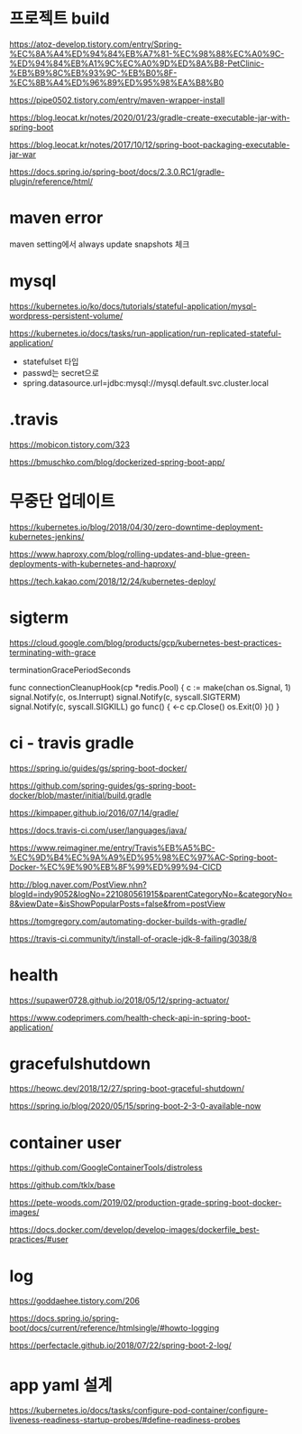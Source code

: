 # 프로젝트 build

https://atoz-develop.tistory.com/entry/Spring-%EC%8A%A4%ED%94%84%EB%A7%81-%EC%98%88%EC%A0%9C-%ED%94%84%EB%A1%9C%EC%A0%9D%ED%8A%B8-PetClinic-%EB%B9%8C%EB%93%9C-%EB%B0%8F-%EC%8B%A4%ED%96%89%ED%95%98%EA%B8%B0

https://pipe0502.tistory.com/entry/maven-wrapper-install

https://blog.leocat.kr/notes/2020/01/23/gradle-create-executable-jar-with-spring-boot

https://blog.leocat.kr/notes/2017/10/12/spring-boot-packaging-executable-jar-war

https://docs.spring.io/spring-boot/docs/2.3.0.RC1/gradle-plugin/reference/html/

# maven error

maven setting에서 always update snapshots 체크


# mysql

https://kubernetes.io/ko/docs/tutorials/stateful-application/mysql-wordpress-persistent-volume/

https://kubernetes.io/docs/tasks/run-application/run-replicated-stateful-application/

* statefulset 타입
* passwd는 secret으로
* spring.datasource.url=jdbc:mysql://mysql.default.svc.cluster.local


# .travis

https://mobicon.tistory.com/323

https://bmuschko.com/blog/dockerized-spring-boot-app/


# 무중단 업데이트

https://kubernetes.io/blog/2018/04/30/zero-downtime-deployment-kubernetes-jenkins/

https://www.haproxy.com/blog/rolling-updates-and-blue-green-deployments-with-kubernetes-and-haproxy/

https://tech.kakao.com/2018/12/24/kubernetes-deploy/



# sigterm

https://cloud.google.com/blog/products/gcp/kubernetes-best-practices-terminating-with-grace

terminationGracePeriodSeconds

func connectionCleanupHook(cp *redis.Pool) {
	c := make(chan os.Signal, 1)
	signal.Notify(c, os.Interrupt)
	signal.Notify(c, syscall.SIGTERM)
	signal.Notify(c, syscall.SIGKILL)
	go func() {
		<-c
		cp.Close()
		os.Exit(0)
	}()
}


# ci - travis gradle

https://spring.io/guides/gs/spring-boot-docker/

https://github.com/spring-guides/gs-spring-boot-docker/blob/master/initial/build.gradle

https://kimpaper.github.io/2016/07/14/gradle/

https://docs.travis-ci.com/user/languages/java/

https://www.reimaginer.me/entry/Travis%EB%A5%BC-%EC%9D%B4%EC%9A%A9%ED%95%98%EC%97%AC-Spring-boot-Docker-%EC%9E%90%EB%8F%99%ED%99%94-CICD

http://blog.naver.com/PostView.nhn?blogId=indy9052&logNo=221080561915&parentCategoryNo=&categoryNo=8&viewDate=&isShowPopularPosts=false&from=postView

https://tomgregory.com/automating-docker-builds-with-gradle/

https://travis-ci.community/t/install-of-oracle-jdk-8-failing/3038/8


# health

https://supawer0728.github.io/2018/05/12/spring-actuator/

https://www.codeprimers.com/health-check-api-in-spring-boot-application/

# gracefulshutdown

https://heowc.dev/2018/12/27/spring-boot-graceful-shutdown/

https://spring.io/blog/2020/05/15/spring-boot-2-3-0-available-now

# container user

https://github.com/GoogleContainerTools/distroless

https://github.com/tklx/base

https://pete-woods.com/2019/02/production-grade-spring-boot-docker-images/

https://docs.docker.com/develop/develop-images/dockerfile_best-practices/#user


# log

https://goddaehee.tistory.com/206

https://docs.spring.io/spring-boot/docs/current/reference/htmlsingle/#howto-logging

https://perfectacle.github.io/2018/07/22/spring-boot-2-log/


# app yaml 설계

https://kubernetes.io/docs/tasks/configure-pod-container/configure-liveness-readiness-startup-probes/#define-readiness-probes
